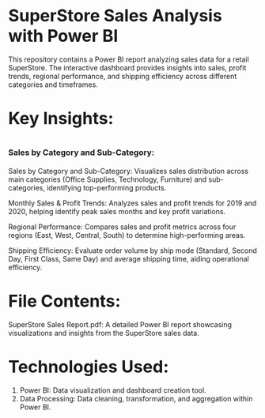 # <span style="font-size:larger;">SuperStore Sales Analysis with Power BI</span>

This repository contains a Power BI report analyzing sales data for a retail SuperStore. The interactive dashboard provides insights into sales, profit trends, regional performance, and shipping efficiency across different categories and timeframes.

# <span style="font-size:larger;">Key Insights:</span>
# <span style="font-size:medium;">Sales by Category and Sub-Category:</span>
Sales by Category and Sub-Category:
Visualizes sales distribution across main categories (Office Supplies, Technology, Furniture) and sub-categories, identifying top-performing products.

Monthly Sales & Profit Trends:
Analyzes sales and profit trends for 2019 and 2020, helping identify peak sales months and key profit variations.

Regional Performance:
Compares sales and profit metrics across four regions (East, West, Central, South) to determine high-performing areas.

Shipping Efficiency:
Evaluate order volume by ship mode (Standard, Second Day, First Class, Same Day) and average shipping time, aiding operational efficiency.

# <span style="font-size:larger;">File Contents:</span>
SuperStore Sales Report.pdf: A detailed Power BI report showcasing visualizations and insights from the SuperStore sales data.
# <span style="font-size:larger;">Technologies Used:</span>
1. Power BI: Data visualization and dashboard creation tool.
2. Data Processing: Data cleaning, transformation, and aggregation within Power BI.

